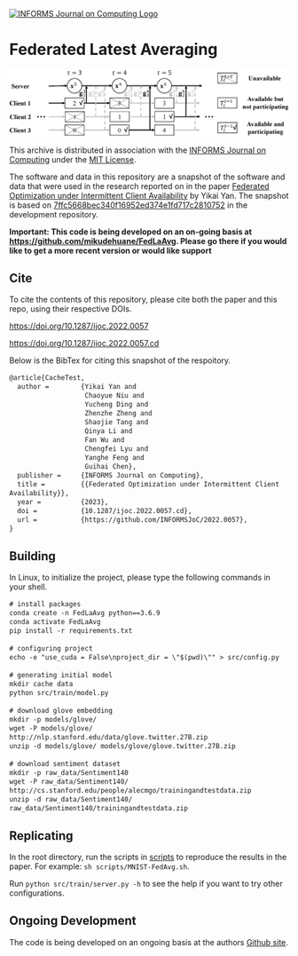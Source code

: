 [![INFORMS Journal on Computing Logo](https://INFORMSJoC.github.io/logos/INFORMS_Journal_on_Computing_Header.jpg)](https://pubsonline.informs.org/journal/ijoc)

# Federated Latest Averaging

![Algorithm Overview](docs/overview.png)

This archive is distributed in association with the [INFORMS Journal on
Computing](https://pubsonline.informs.org/journal/ijoc) under the [MIT License](LICENSE).

The software and data in this repository are a snapshot of the software and data
that were used in the research reported on in the paper 
[Federated Optimization under Intermittent Client Availability](https://doi.org/10.1287/ijoc.2022.0057) by Yikai Yan. 
The snapshot is based on 
[7ffc5668bec340f16952ed374e1fd717c2810752](https://github.com/mikudehuane/FedLaAvg/commit/7ffc5668bec340f16952ed374e1fd717c2810752) 
in the development repository. 

**Important: This code is being developed on an on-going basis at 
https://github.com/mikudehuane/FedLaAvg. Please go there if you would like to
get a more recent version or would like support**

## Cite

To cite the contents of this repository, please cite both the paper and this repo, using their respective DOIs.

https://doi.org/10.1287/ijoc.2022.0057

https://doi.org/10.1287/ijoc.2022.0057.cd

Below is the BibTex for citing this snapshot of the respoitory.

```
@article{CacheTest,
  author =        {Yikai Yan and
                   Chaoyue Niu and
                   Yucheng Ding and
                   Zhenzhe Zheng and
                   Shaojie Tang and
                   Qinya Li and
                   Fan Wu and
                   Chengfei Lyu and
                   Yanghe Feng and
                   Guihai Chen},
  publisher =     {INFORMS Journal on Computing},
  title =         {{Federated Optimization under Intermittent Client Availability}},
  year =          {2023},
  doi =           {10.1287/ijoc.2022.0057.cd},
  url =           {https://github.com/INFORMSJoC/2022.0057},
}  
```

## Building

In Linux, to initialize the project, please type the following commands in your shell.
```shell script
# install packages
conda create -n FedLaAvg python==3.6.9
conda activate FedLaAvg
pip install -r requirements.txt

# configuring project
echo -e "use_cuda = False\nproject_dir = \"$(pwd)\"" > src/config.py

# generating initial model
mkdir cache data
python src/train/model.py

# download glove embedding
mkdir -p models/glove/
wget -P models/glove/ http://nlp.stanford.edu/data/glove.twitter.27B.zip
unzip -d models/glove/ models/glove/glove.twitter.27B.zip

# download sentiment dataset
mkdir -p raw_data/Sentiment140
wget -P raw_data/Sentiment140/ http://cs.stanford.edu/people/alecmgo/trainingandtestdata.zip
unzip -d raw_data/Sentiment140/ raw_data/Sentiment140/trainingandtestdata.zip
```

## Replicating
In the root directory, run the scripts in [scripts](scripts) to reproduce the results in the paper.
For example: `sh scripts/MNIST-FedAvg.sh`.

Run `python src/train/server.py -h` to see the help if you want to try other configurations.

## Ongoing Development

The code is being developed on an ongoing basis at the authors [Github site](https://github.com/mikudehuane/FedLaAvg).
